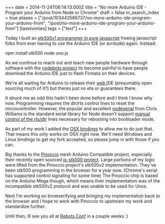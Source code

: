 +++
date = 2014-11-24T06:14:13.000Z
title = "No more Arduino IDE - Program your Arduino from Node or Chrome"
draft = false
in_search_index = true
aliases = ["/post/103442586737/no-more-arduino-ide-program-your-arduino-from", "/post/no-more-arduino-ide-program-your-arduino-from"]
[taxonomies]
tags = ["text"]
+++

Today I built an [stk500v1 programmer in pure javascript](https://www.npmjs.org/package/stk500) freeing javascript folks from ever having to use the Arduino IDE (or avrdude) again. Instead:

npm install stk500
node uno.js

<!-- more -->

As we continue to reach out and teach new people hardware through software with the [nodebots project](http://nodebots.io/) its become painful to have people download the Arduino IDE just to flash Firmata on their devices.

We're all waiting for Arduino to release their [web I](http://blog.arduino.cc/2014/08/12/news-and-updates-from-the-development-and-beta-testing-of-the-arduino-tre/)DE  (presumably open sourcing much of it?) but theres just no eta or guarantees there.

It struck me as odd this hadn't been done before and I think I know why now. Programming requires the dtr/rts control lines to reset the microcontroller. However, the popular and excellent [nodeserial](https://github.com/voodootikigod/node-serialport) from Chris Williams is the standard serial library for Node doesn't support [manual control of the rts/dtr](https://github.com/voodootikigod/node-serialport/issues/384) lines necessary for rebooting into bootloader mode.

As part of my work I added the [OSX bindings](https://github.com/jacobrosenthal/node-serialport/tree/controlsignals) to allow me to do just that. That means this only works on OSX right now. We'll need Windows and Linux bindings to get my fork accepted, so please jump in with those if you can.

Big thanks to the [Pinoccio](https://pinocc.io/) mesh Arduino Compatible project, especially their recently open sourced [js-stk500 project](https://github.com/Pinoccio/js-stk500). Large portions of my logic were lifted from the Pinoccio project's stk500v2 implementation. They've been stk500 programming in the browser for a year now. (Chrome's serial has supported control signaling for some time) The Pinoccio chip is based on the Arduino Mega though, which means their implementation was of the incompatible stk500v2 protocol and was unable to be used for Unos.

Next I'm working on browserifying and bringing my implementation back to the browser and I hope to work with Pinoccio to upstream my work and standardize further.

Until then, Ill see you all at [Robots Conf](http://2014.robotsconf.com/) in a couple weeks :)

